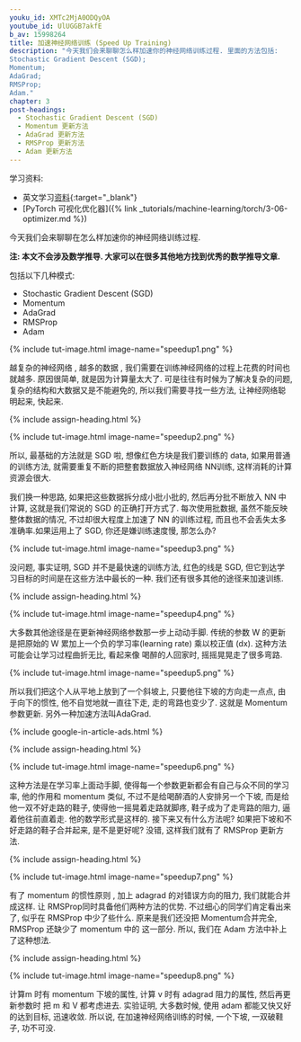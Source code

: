 ```yaml
---
youku_id: XMTc2MjA0ODQyOA
youtube_id: UlUGGB7akfE
b_av: 15998264
title: 加速神经网络训练 (Speed Up Training)
description: "今天我们会来聊聊怎么样加速你的神经网络训练过程. 里面的方法包括: 
Stochastic Gradient Descent (SGD);
Momentum;
AdaGrad;
RMSProp;
Adam."
chapter: 3
post-headings:
  - Stochastic Gradient Descent (SGD)
  - Momentum 更新方法
  - AdaGrad 更新方法
  - RMSProp 更新方法
  - Adam 更新方法
---
```


学习资料:
  * 英文学习[资料](http://sebastianruder.com/optimizing-gradient-descent/){:target="_blank"}
  * [PyTorch 可视化优化器]({% link _tutorials/machine-learning/torch/3-06-optimizer.md %})


今天我们会来聊聊在怎么样加速你的神经网络训练过程.

**注: 本文不会涉及数学推导. 大家可以在很多其他地方找到优秀的数学推导文章.**


包括以下几种模式:

* Stochastic Gradient Descent (SGD)
* Momentum
* AdaGrad
* RMSProp
* Adam

{% include tut-image.html image-name="speedup1.png" %}


越复杂的神经网络 , 越多的数据 , 我们需要在训练神经网络的过程上花费的时间也就越多. 原因很简单, 就是因为计算量太大了. 可是往往有时候为了解决复杂的问题, 复杂的结构和大数据又是不能避免的, 所以我们需要寻找一些方法, 让神经网络聪明起来, 快起来.


 {% include assign-heading.html %}


{% include tut-image.html image-name="speedup2.png" %}

所以, 最基础的方法就是 SGD 啦, 想像红色方块是我们要训练的 data, 如果用普通的训练方法, 就需要重复不断的把整套数据放入神经网络 NN训练, 这样消耗的计算资源会很大.

我们换一种思路, 如果把这些数据拆分成小批小批的, 然后再分批不断放入 NN 中计算, 这就是我们常说的 SGD 的正确打开方式了. 每次使用批数据, 虽然不能反映整体数据的情况, 不过却很大程度上加速了 NN 的训练过程, 而且也不会丢失太多准确率.如果运用上了 SGD, 你还是嫌训练速度慢, 那怎么办?

{% include tut-image.html image-name="speedup3.png" %}

没问题, 事实证明, SGD 并不是最快速的训练方法, 红色的线是 SGD, 但它到达学习目标的时间是在这些方法中最长的一种. 我们还有很多其他的途径来加速训练.



 {% include assign-heading.html %}

{% include tut-image.html image-name="speedup4.png" %}

大多数其他途径是在更新神经网络参数那一步上动动手脚. 传统的参数 W 的更新是把原始的 W 累加上一个负的学习率(learning rate) 乘以校正值 (dx). 这种方法可能会让学习过程曲折无比, 看起来像 喝醉的人回家时, 摇摇晃晃走了很多弯路.

{% include tut-image.html image-name="speedup5.png" %}

所以我们把这个人从平地上放到了一个斜坡上, 只要他往下坡的方向走一点点, 由于向下的惯性, 他不自觉地就一直往下走, 走的弯路也变少了. 这就是 Momentum 参数更新. 另外一种加速方法叫AdaGrad.


{% include google-in-article-ads.html %}


 {% include assign-heading.html %}

{% include tut-image.html image-name="speedup6.png" %}

这种方法是在学习率上面动手脚, 使得每一个参数更新都会有自己与众不同的学习率, 他的作用和 momentum 类似, 不过不是给喝醉酒的人安排另一个下坡, 而是给他一双不好走路的鞋子, 使得他一摇晃着走路就脚疼, 鞋子成为了走弯路的阻力, 逼着他往前直着走. 他的数学形式是这样的. 接下来又有什么方法呢? 如果把下坡和不好走路的鞋子合并起来, 是不是更好呢? 没错, 这样我们就有了 RMSProp 更新方法.



 {% include assign-heading.html %}

{% include tut-image.html image-name="speedup7.png" %}

有了 momentum 的惯性原则 , 加上 adagrad 的对错误方向的阻力, 我们就能合并成这样. 让 RMSProp同时具备他们两种方法的优势. 不过细心的同学们肯定看出来了, 似乎在 RMSProp 中少了些什么. 原来是我们还没把 Momentum合并完全, RMSProp 还缺少了 momentum 中的 这一部分. 所以, 我们在 Adam 方法中补上了这种想法.



 {% include assign-heading.html %}

{% include tut-image.html image-name="speedup8.png" %}

计算m 时有 momentum 下坡的属性, 计算 v 时有 adagrad 阻力的属性, 然后再更新参数时 把 m 和 V 都考虑进去. 实验证明, 大多数时候, 使用 adam 都能又快又好的达到目标, 迅速收敛. 所以说, 在加速神经网络训练的时候, 一个下坡, 一双破鞋子, 功不可没.

